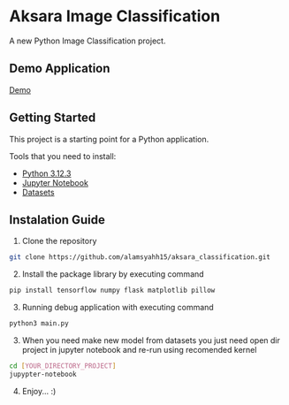 # Aksara Image Classification

A new Python Image Classification project.
## Demo Application
[Demo](https://drive.google.com/file/d/1BLO7WeMVmAEQzxkFN_cg9zAJeuhUCUbH/view?usp=sharing)

## Getting Started

This project is a starting point for a Python application.

Tools that you need to install:

- [Python 3.12.3](https://www.python.org/downloads/)
- [Jupyter Notebook](https://jupyter.org/install)
- [Datasets](https://www.kaggle.com/datasets/soerfaz/aksara-sunda-dataset/data)

## Instalation Guide

1. Clone the repository

```bash
git clone https://github.com/alamsyahh15/aksara_classification.git
```

2. Install the package library by executing command

```bash
pip install tensorflow numpy flask matplotlib pillow
```

3.  Running debug application with executing command

```bash
python3 main.py
```

3.  When you need make new model from datasets you just need open dir project in jupyter notebook and re-run using recomended kernel

```bash
cd [YOUR_DIRECTORY_PROJECT]
jupypter-notebook
```

4. Enjoy... :)
